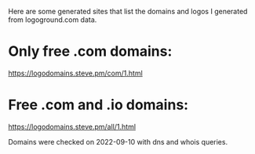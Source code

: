 Here are some generated sites that list the domains and logos I generated from logoground.com data.

# Only free .com domains:
https://logodomains.steve.pm/com/1.html

# Free .com and .io domains:
https://logodomains.steve.pm/all/1.html


Domains were checked on 2022-09-10 with dns and whois queries.
